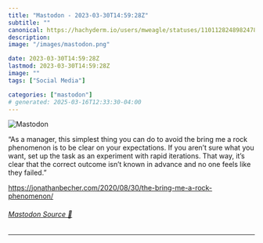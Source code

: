 ```yaml
---
title: "Mastodon - 2023-03-30T14:59:28Z"
subtitle: ""
canonical: https://hachyderm.io/users/mweagle/statuses/110112824898247855
description:
image: "/images/mastodon.png"

date: 2023-03-30T14:59:28Z
lastmod: 2023-03-30T14:59:28Z
image: ""
tags: ["Social Media"]

categories: ["mastodon"]
# generated: 2025-03-16T12:33:30-04:00
---
```

![Mastodon](/images/mastodon.png)

<p>“As a manager, this simplest thing you can do to avoid the bring me a rock phenomenon is to be clear on your expectations. If you aren’t sure what you want, set up the task as an experiment with rapid iterations. That way, it’s clear that the correct outcome isn’t known in advance and no one feels like they failed.”</p><p><a href="https://jonathanbecher.com/2020/08/30/the-bring-me-a-rock-phenomenon/" target="_blank" rel="nofollow noopener noreferrer" translate="no"><span class="invisible">https://</span><span class="ellipsis">jonathanbecher.com/2020/08/30/</span><span class="invisible">the-bring-me-a-rock-phenomenon/</span></a></p>


###### [Mastodon Source 🐘](https://hachyderm.io/@mweagle/110112824898247855)

___

